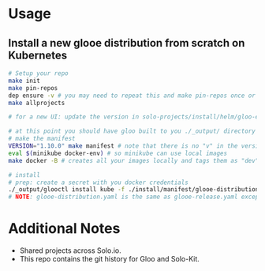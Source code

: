 

# Usage
## Install a new glooe distribution from scratch on Kubernetes
```bash
# Setup your repo
make init
make pin-repos
dep ensure -v # you may need to repeat this and make pin-repos once or twice
make allprojects

# for a new UI: update the version in solo-projects/install/helm/gloo-ee/generate.go

# at this point you should have gloo built to you ./_output/ directory
# make the manifest
VERSION="1.10.0" make manifest # note that there is no "v" in the version, version pertains to the solo-projects version. Use "dev" or something if you want to use local images
eval $(minikube docker-env) # so minikube can use local images
make docker -B # creates all your images locally and tags them as "dev" by default

# install
# prep: create a secret with you docker credentials
./_output/glooctl install kube -f ./install/manifest/glooe-distribution.yaml
# NOTE: glooe-distribution.yaml is the same as glooe-release.yaml except that "distribution" uses an IfNotPresent pull policy
```

# Additional Notes
- Shared projects across Solo.io.
- This repo contains the git history for Gloo and Solo-Kit. 
